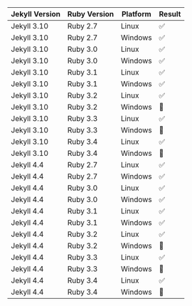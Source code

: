 
Jekyll Version | Ruby Version | Platform | Result
-------------- | ------------ | -------- | ------
Jekyll 3.10    | Ruby 2.7     | Linux    | :white_check_mark:
Jekyll 3.10    | Ruby 2.7     | Windows  | :white_check_mark:
Jekyll 3.10    | Ruby 3.0     | Linux    | :white_check_mark:
Jekyll 3.10    | Ruby 3.0     | Windows  | :white_check_mark:
Jekyll 3.10    | Ruby 3.1     | Linux    | :white_check_mark:
Jekyll 3.10    | Ruby 3.1     | Windows  | :white_check_mark:
Jekyll 3.10    | Ruby 3.2     | Linux    | :white_check_mark:
Jekyll 3.10    | Ruby 3.2     | Windows  | :red_circle:
Jekyll 3.10    | Ruby 3.3     | Linux    | :white_check_mark:
Jekyll 3.10    | Ruby 3.3     | Windows  | :red_circle:
Jekyll 3.10    | Ruby 3.4     | Linux    | :white_check_mark:
Jekyll 3.10    | Ruby 3.4     | Windows  | :red_circle:
Jekyll 4.4     | Ruby 2.7     | Linux    | :white_check_mark:
Jekyll 4.4     | Ruby 2.7     | Windows  | :white_check_mark:
Jekyll 4.4     | Ruby 3.0     | Linux    | :white_check_mark:
Jekyll 4.4     | Ruby 3.0     | Windows  | :white_check_mark:
Jekyll 4.4     | Ruby 3.1     | Linux    | :white_check_mark:
Jekyll 4.4     | Ruby 3.1     | Windows  | :white_check_mark:
Jekyll 4.4     | Ruby 3.2     | Linux    | :white_check_mark:
Jekyll 4.4     | Ruby 3.2     | Windows  | :red_circle:
Jekyll 4.4     | Ruby 3.3     | Linux    | :white_check_mark:
Jekyll 4.4     | Ruby 3.3     | Windows  | :red_circle:
Jekyll 4.4     | Ruby 3.4     | Linux    | :white_check_mark:
Jekyll 4.4     | Ruby 3.4     | Windows  | :red_circle:
